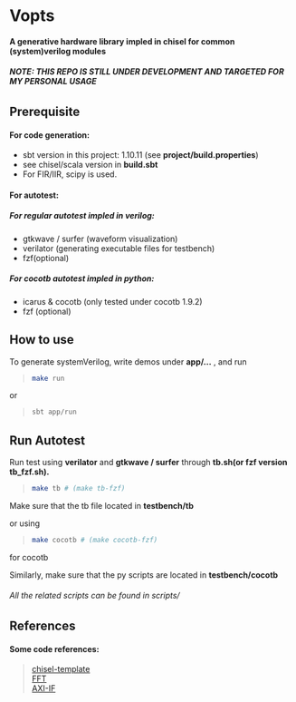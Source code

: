 # Vopts

#### A generative hardware library impled in chisel for common (system)verilog modules

###### **NOTE: THIS REPO IS STILL UNDER DEVELOPMENT AND TARGETED FOR MY PERSONAL USAGE**

## Prerequisite

#### For code generation:

- sbt version in this project: 1.10.11 (see **project/build.properties**)
- see chisel/scala version in **build.sbt**
- For FIR/IIR, scipy is used.

#### For autotest:

##### For regular autotest impled in verilog:

- gtkwave / surfer (waveform visualization)
- verilator (generating executable files for testbench)
- fzf(optional)

##### For cocotb autotest impled in python:

- icarus & cocotb (only tested under cocotb 1.9.2)
- fzf (optional)

## How to use

To generate systemVerilog, write demos under **app/...** , and run

> ```bash
> make run
> ```

or

> ```bash
> sbt app/run
> ```

## Run Autotest

Run test using **verilator** and **gtkwave / surfer** through **tb.sh(or fzf version tb_fzf.sh).**

> ```bash
> make tb # (make tb-fzf)
> ```

Make sure that the tb file located in **testbench/tb** <br>

or using

> ```bash
> make cocotb # (make cocotb-fzf)
> ```

for cocotb

Similarly, make sure that the py scripts are located in **testbench/cocotb**

###### All the related scripts can be found in scripts/

## References

#### Some code references:

> [chisel-template](https://github.com/chipsalliance/chisel-template.git) <br> [FFT](https://github.com/IA-C-Lab-Fudan/Chisel-FFT-generator.git) <br> [AXI-IF](https://github.com/maltanar/axi-in-chisel)
